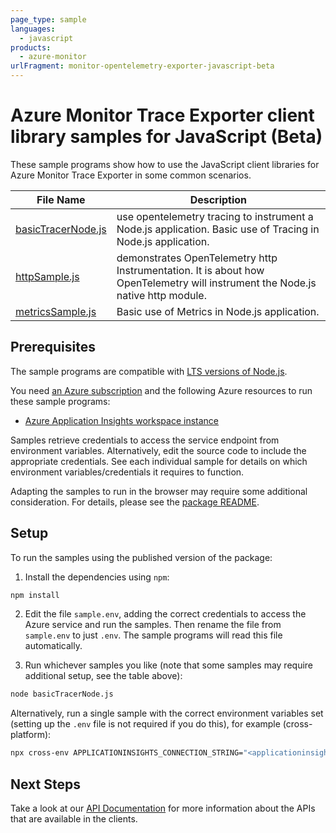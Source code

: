 ```yaml
---
page_type: sample
languages:
  - javascript
products:
  - azure-monitor
urlFragment: monitor-opentelemetry-exporter-javascript-beta
---
```


# Azure Monitor Trace Exporter client library samples for JavaScript (Beta)

These sample programs show how to use the JavaScript client libraries for Azure Monitor Trace Exporter in some common scenarios.

| **File Name**                         | **Description**                                                                                                                |
| ------------------------------------- | ------------------------------------------------------------------------------------------------------------------------------ |
| [basicTracerNode.js][basictracernode] | use opentelemetry tracing to instrument a Node.js application. Basic use of Tracing in Node.js application.                    |
| [httpSample.js][httpsample]           | demonstrates OpenTelemetry http Instrumentation. It is about how OpenTelemetry will instrument the Node.js native http module. |
| [metricsSample.js][metricssample]     | Basic use of Metrics in Node.js application.                                                                                   |

## Prerequisites

The sample programs are compatible with [LTS versions of Node.js](https://nodejs.org/about/releases/).

You need [an Azure subscription][freesub] and the following Azure resources to run these sample programs:

- [Azure Application Insights workspace instance][createinstance_azureapplicationinsightsworkspaceinstance]

Samples retrieve credentials to access the service endpoint from environment variables. Alternatively, edit the source code to include the appropriate credentials. See each individual sample for details on which environment variables/credentials it requires to function.

Adapting the samples to run in the browser may require some additional consideration. For details, please see the [package README][package].

## Setup

To run the samples using the published version of the package:

1. Install the dependencies using `npm`:

```bash
npm install
```

2. Edit the file `sample.env`, adding the correct credentials to access the Azure service and run the samples. Then rename the file from `sample.env` to just `.env`. The sample programs will read this file automatically.

3. Run whichever samples you like (note that some samples may require additional setup, see the table above):

```bash
node basicTracerNode.js
```

Alternatively, run a single sample with the correct environment variables set (setting up the `.env` file is not required if you do this), for example (cross-platform):

```bash
npx cross-env APPLICATIONINSIGHTS_CONNECTION_STRING="<applicationinsights connection string>" node basicTracerNode.js
```

## Next Steps

Take a look at our [API Documentation][apiref] for more information about the APIs that are available in the clients.

[basictracernode]: https://github.com/Azure/azure-sdk-for-js/blob/main/sdk/monitor/monitor-opentelemetry-exporter/samples/v1-beta/javascript/basicTracerNode.js
[httpsample]: https://github.com/Azure/azure-sdk-for-js/blob/main/sdk/monitor/monitor-opentelemetry-exporter/samples/v1-beta/javascript/httpSample.js
[metricssample]: https://github.com/Azure/azure-sdk-for-js/blob/main/sdk/monitor/monitor-opentelemetry-exporter/samples/v1-beta/javascript/metricsSample.js
[apiref]: https://docs.microsoft.com/javascript/api/@azure/monitor-opentelemetry-exporter
[freesub]: https://azure.microsoft.com/free/
[createinstance_azureapplicationinsightsworkspaceinstance]: https://docs.microsoft.com/azure/azure-monitor/app/app-insights-overview
[package]: https://github.com/Azure/azure-sdk-for-js/tree/main/sdk/monitor/monitor-opentelemetry-exporter/README.md
